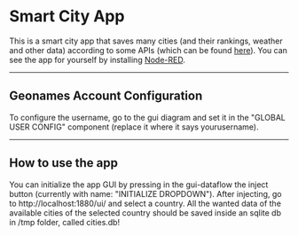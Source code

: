 # Smart City App
This is a smart city app that saves many cities (and their rankings, weather and other data) according to some APIs (which can be found [here](https://docs.google.com/document/d/1qboEuLH-l-9isQfCn9RzCzkCyO4TYGtqEFc8UejJHHo/edit?usp=sharing)). You can see the app for yourself by installing [Node-RED](https://nodered.org/).

---
## Geonames Account Configuration
To configure the username, go to the gui diagram and set it in the "GLOBAL USER CONFIG" component (replace it where it says yourusername).

---
## How to use the app
You can initialize the app GUI by pressing in the gui-dataflow the inject button (currently with name: "INITIALIZE DROPDOWN"). After injecting, go to http://localhost:1880/ui/ and select a country. All the wanted data of the available cities of the selected country should be saved inside an sqlite db in /tmp folder, called cities.db!

